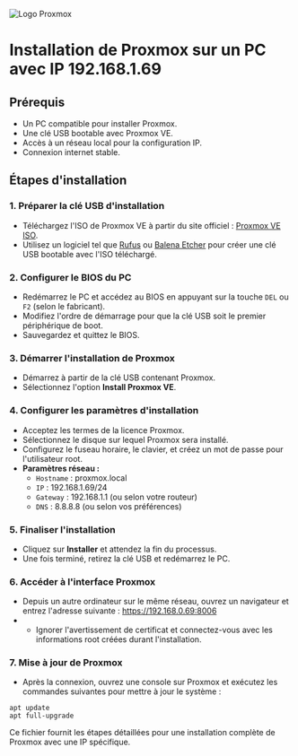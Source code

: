 
![Logo Proxmox](https://upload.wikimedia.org/wikipedia/commons/9/92/Logo_Proxmox.svg)

# Installation de Proxmox sur un PC avec IP 192.168.1.69

## Prérequis
- Un PC compatible pour installer Proxmox.
- Une clé USB bootable avec Proxmox VE.
- Accès à un réseau local pour la configuration IP.
- Connexion internet stable.

## Étapes d'installation

### 1. Préparer la clé USB d'installation
- Téléchargez l'ISO de Proxmox VE à partir du site officiel : [Proxmox VE ISO](https://www.proxmox.com/en/downloads).
- Utilisez un logiciel tel que [Rufus](https://rufus.ie) ou [Balena Etcher](https://www.balena.io/etcher/) pour créer une clé USB bootable avec l'ISO téléchargé.

### 2. Configurer le BIOS du PC
- Redémarrez le PC et accédez au BIOS en appuyant sur la touche `DEL` ou `F2` (selon le fabricant).
- Modifiez l'ordre de démarrage pour que la clé USB soit le premier périphérique de boot.
- Sauvegardez et quittez le BIOS.

### 3. Démarrer l'installation de Proxmox
- Démarrez à partir de la clé USB contenant Proxmox.
- Sélectionnez l'option **Install Proxmox VE**.

### 4. Configurer les paramètres d'installation
- Acceptez les termes de la licence Proxmox.
- Sélectionnez le disque sur lequel Proxmox sera installé.
- Configurez le fuseau horaire, le clavier, et créez un mot de passe pour l'utilisateur root.
- **Paramètres réseau :**
  - `Hostname` : proxmox.local
  - `IP` : 192.168.1.69/24
  - `Gateway` : 192.168.1.1 (ou selon votre routeur)
  - `DNS` : 8.8.8.8 (ou selon vos préférences)

### 5. Finaliser l'installation
- Cliquez sur **Installer** et attendez la fin du processus.
- Une fois terminé, retirez la clé USB et redémarrez le PC.

### 6. Accéder à l'interface Proxmox
- Depuis un autre ordinateur sur le même réseau, ouvrez un navigateur et entrez l'adresse suivante : https://192.168.0.69:8006
- - Ignorer l'avertissement de certificat et connectez-vous avec les informations root créées durant l'installation.

### 7. Mise à jour de Proxmox
- Après la connexion, ouvrez une console sur Proxmox et exécutez les commandes suivantes pour mettre à jour le système :
```
apt update
apt full-upgrade
```

Ce fichier fournit les étapes détaillées pour une installation complète de Proxmox avec une IP spécifique.

